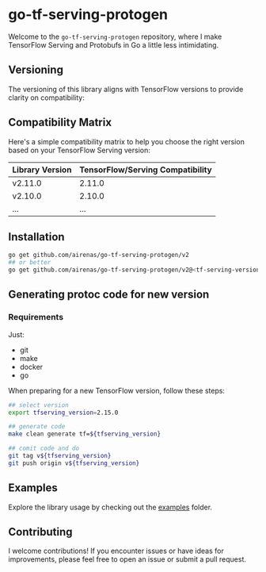 # go-tf-serving-protogen

Welcome to the `go-tf-serving-protogen` repository, where I make TensorFlow Serving and Protobufs in Go a little less intimidating.

## Versioning

The versioning of this library aligns with TensorFlow versions to provide clarity on compatibility:

## Compatibility Matrix

Here's a simple compatibility matrix to help you choose the right version based on your TensorFlow Serving version:

| Library Version | TensorFlow/Serving Compatibility  |
| --------------- | ------------------------ |
| v2.11.0         | 2.11.0                   |
| v2.10.0         | 2.10.0                   |
| ...             | ...                      |

## Installation

```bash
go get github.com/airenas/go-tf-serving-protogen/v2
## or better 
go get github.com/airenas/go-tf-serving-protogen/v2@<tf-serving-version>
```

## Generating protoc code for new version

### Requirements
Just:

- git
- make
- docker
- go

When preparing for a new TensorFlow version, follow these steps:

```bash
## select version
export tfserving_version=2.15.0

## generate code
make clean generate tf=${tfserving_version}

## comit code and do 
git tag v${tfserving_version}
git push origin v${tfserving_version}

```

## Examples

Explore the library usage by checking out the [examples](examples) folder. 

## Contributing

I welcome contributions! If you encounter issues or have ideas for improvements, please feel free to open an issue or submit a pull request.
